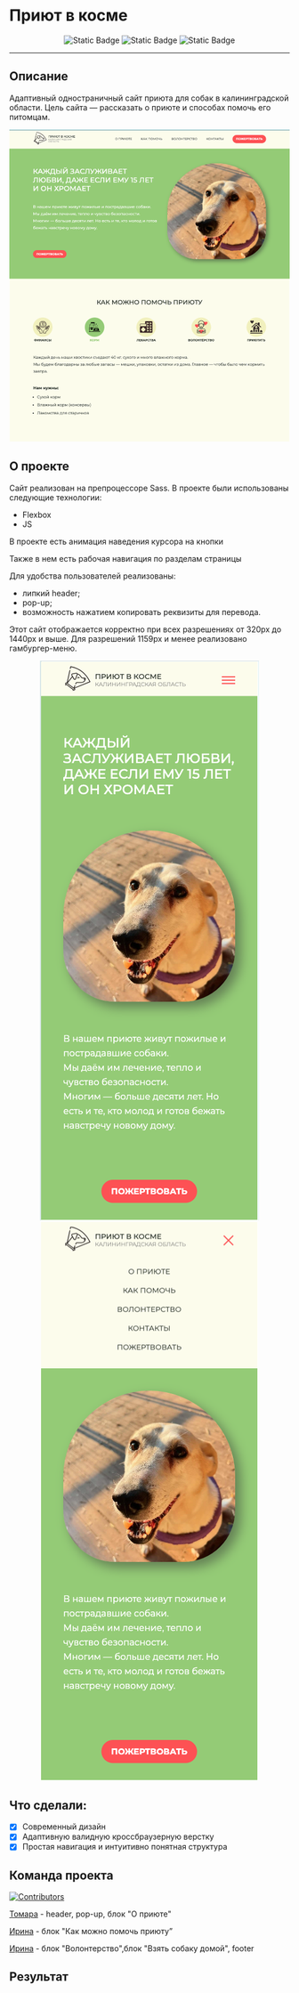 # Приют в косме

<div align="center">
<img alt="Static Badge" src="https://img.shields.io/badge/HTML-28%25-green">
<img alt="Static Badge" src="https://img.shields.io/badge/SCSS-42.9%25-purple">
<img alt="Static Badge" src="https://img.shields.io/badge/JavaScript-12.1%25-yellow">
</div>

---

## Описание

Адаптивный одностраничный сайт приюта для собак в калининградской области.
Цель сайта — рассказать о приюте и способах помочь его питомцам.

<div align="center">
<img src="./readme-assets/site.png">
</div>

## О проекте

Сайт реализован на препроцессоре Sass. В проекте были использованы следующие технологии:

- Flexbox
- JS

В проекте есть анимация наведения курсора на кнопки

Также в нем есть рабочая навигация по разделам страницы

Для удобства пользователей реализованы:

- липкий header;
- pop-up;
- возможность нажатием копировать реквизиты для перевода.

Этот сайт отображается корректно при всех разрешениях от 320px до 1440px и выше. Для разрешений 1159px и менее реализовано гамбургер-меню.

<div align="center">
<img src="./readme-assets/header.png">
<img src="./readme-assets/menu.png">
</div>

## Что сделали:

- [x] Современный дизайн
- [x] Адаптивную валидную кроссбраузерную верстку
- [x] Простая навигация и интуитивно понятная структура

## Команда проекта

[![Contributors](https://contrib.rocks/image?repo=Glazunovatomara/shelter)](https://github.com/Glazunovatomara/shelter/graphs/contributors)

[Томара](https://github.com/Glazunovatomara) - header, pop-up, блок "О приюте"

[Ирина](https://github.com/lrina7) - блок "Как можно помочь приюту”

[Ирина](https://github.com/Black8Jade) - блок "Волонтерство",блок "Взять собаку домой", footer

## Результат
